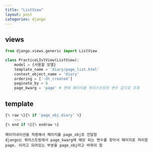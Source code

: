 ```yaml
---
title: "ListView"
layout: post
categories: django
---
```


## views
```python
from django.views.generic import ListView

class PracticeLIstView(ListView):  
    model = {사용할 모델}
    template_name = 'diary/page_list.html' 
    context_object_name = 'diary'
    ordering = ['-dt_created']
    paginate_by = 6
    page_kwarg = 'page' # 현재 페이지를 쿼리스트링의 변수 값으로 조회
``` 

## template
```python
{% raw %}{% if 'page_obj.diary' %} 
    ~~~
{% end if %}{% endraw %}
```
`페이지네이션을 적용해서 페이지를 page_obj로 전달함`<br/>
`django는 쿼리스트링에서 page_kwarg에 해당 되는 변수를 찾아서
페이지로 처리함` <br/>
`page. 이라고 되어있는 부분을 page_obj라고 바꿔야 함`
